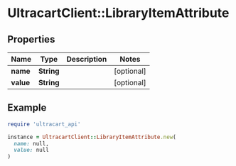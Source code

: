# UltracartClient::LibraryItemAttribute

## Properties

| Name | Type | Description | Notes |
| ---- | ---- | ----------- | ----- |
| **name** | **String** |  | [optional] |
| **value** | **String** |  | [optional] |

## Example

```ruby
require 'ultracart_api'

instance = UltracartClient::LibraryItemAttribute.new(
  name: null,
  value: null
)
```


